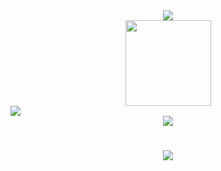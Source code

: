 <div align="center"> <img src="https://github-readme-stats.vercel.app/api/top-langs/?username=cheny26&hide_title=true&hide_border=true&layout=compact&langs_count=6&text_color=000&icon_color=fff&bg_color=0,52fa5a,4dfcff,c64dff&theme=graywhite" />
</div>

<div align="center"> 
  <img height="137px" src="https://github-readme-stats.vercel.app/api?username=cheny26&hide_title=true&hide_border=true&show_icons=trueline_height=21&text_color=000&icon_color=000&bg_color=0,ea6161,ffc64d,fffc4d,52fa5a&theme=graywhite" /> 
</div

<div align="center"> <img src="https://visitor-badge.glitch.me/badge?page_id=cheny26" /> </div>

<div align="center"> <img src="https://github-readme-streak-stats.herokuapp.com/?user=cheny26" /> </div>

<h1 align="center"> <a href="https://sunguoqi.com/"> <img src="https://readme-typing-svg.herokuapp.com/?lines=console.log(%22Hello%2C%20World!%22);!&center=true&size=27"> </a> </h1>
